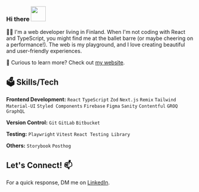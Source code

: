 ### Hi there <img src="https://media1.tenor.com/m/4BkYeeOwEUgAAAAC/waving-wave.gif" data-canonical-src="https://media1.tenor.com/m/4BkYeeOwEUgAAAAC/waving-wave.gif" width="40" height="40">


👩‍💻 I'm a web developer living in Finland.
When I'm not coding with React and TypeScript, you might find me at the ballet barre (or maybe cheering on a performance!). 
The web is my playground, and I love creating beautiful and user-friendly experiences.  

👀 Curious to learn more? Check out [my website](https://www.olgashitova.com/).

## 🗳️ Skills/Tech

**Frontend Development:** `React` `TypeScript` `Zod` `Next.js` `Remix` `Tailwind` `Material-UI` `Styled Components` `Firebase` `Figma` `Sanity` `Contentful` `GROQ` `GraphQL`
 
**Version Control:** `Git` `GitLab` `Bitbucket`

**Testing:**  `Playwright` `Vitest` `React Testing Library`

**Others:** `Storybook` `Posthog`

##   Let's Connect! 📫 
For a quick response, DM me on [LinkedIn](https://www.linkedin.com/in/shitova-olga/).



